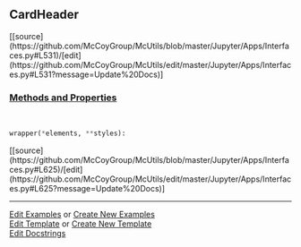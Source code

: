 ## <a id="McUtils.Jupyter.Apps.Interfaces.CardHeader">CardHeader</a> 
<div class="docs-source-link" markdown="1">
[[source](https://github.com/McCoyGroup/McUtils/blob/master/Jupyter/Apps/Interfaces.py#L531)/[edit](https://github.com/McCoyGroup/McUtils/edit/master/Jupyter/Apps/Interfaces.py#L531?message=Update%20Docs)]
</div>



<div class="collapsible-section">
 <div class="collapsible-section collapsible-section-header" markdown="1">
 
### <a class="collapse-link" data-toggle="collapse" href="#methods">Methods and Properties</a> <a class="float-right" data-toggle="collapse" href="#methods"><i class="fa fa-chevron-down"></i></a>

 </div>
 <div class="collapsible-section collapsible-section-body collapse" id="methods" markdown="1">

<a id="McUtils.Jupyter.JHTML.JHTML.JHTML.Bootstrap.CardHeader" class="docs-object-method">&nbsp;</a> 
```python
wrapper(*elements, **styles): 
```
<div class="docs-source-link" markdown="1">
[[source](https://github.com/McCoyGroup/McUtils/blob/master/Jupyter/Apps/Interfaces.py#L625)/[edit](https://github.com/McCoyGroup/McUtils/edit/master/Jupyter/Apps/Interfaces.py#L625?message=Update%20Docs)]
</div>

 </div>
</div>




___

[Edit Examples](https://github.com/McCoyGroup/McUtils/edit/gh-pages/ci/examples/McUtils/Jupyter/Apps/Interfaces/CardHeader.md) or 
[Create New Examples](https://github.com/McCoyGroup/McUtils/new/gh-pages/?filename=ci/examples/McUtils/Jupyter/Apps/Interfaces/CardHeader.md) <br/>
[Edit Template](https://github.com/McCoyGroup/McUtils/edit/gh-pages/ci/docs/McUtils/Jupyter/Apps/Interfaces/CardHeader.md) or 
[Create New Template](https://github.com/McCoyGroup/McUtils/new/gh-pages/?filename=ci/docs/templates/McUtils/Jupyter/Apps/Interfaces/CardHeader.md) <br/>
[Edit Docstrings](https://github.com/McCoyGroup/McUtils/edit/master/Jupyter/Apps/Interfaces.py#L531?message=Update%20Docs)